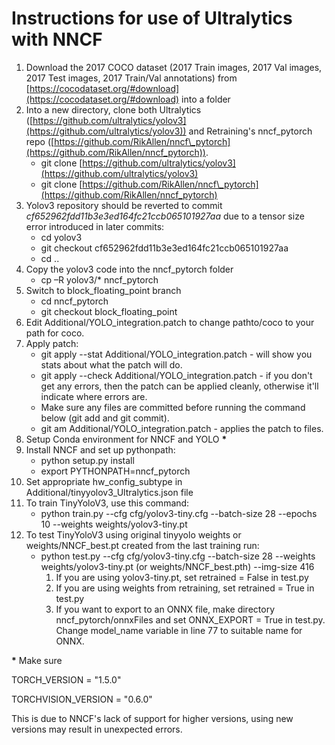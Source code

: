# Instructions for use of Ultralytics with NNCF

1. Download the 2017 COCO dataset (2017 Train images, 2017 Val images, 2017 Test images, 2017 Train/Val annotations) from [https://cocodataset.org/#download](https://cocodataset.org/#download) into a folder
2. Into a new directory, clone both Ultralytics ([https://github.com/ultralytics/yolov3](https://github.com/ultralytics/yolov3)) and Retraining&#39;s nncf\_pytorch repo ([https://github.com/RikAllen/nncf\_pytorch](https://github.com/RikAllen/nncf_pytorch)).
    - git clone [https://github.com/ultralytics/yolov3](https://github.com/ultralytics/yolov3)
    - git clone [https://github.com/RikAllen/nncf\_pytorch](https://github.com/RikAllen/nncf_pytorch)
3. Yolov3 repository should be reverted to commit _cf652962fdd11b3e3ed164fc21ccb065101927aa_ due to a tensor size error introduced in later commits:
    - cd yolov3
    - git checkout cf652962fdd11b3e3ed164fc21ccb065101927aa
    - cd ..
4. Copy the yolov3 code into the nncf\_pytorch folder
    - cp –R yolov3/\* nncf\_pytorch
5. Switch to block\_floating\_point branch
    - cd nncf\_pytorch
    - git checkout block\_floating\_point
6. Edit Additional/YOLO\_integration.patch to change pathto/coco to your path for coco.
7. Apply patch:
    - git apply --stat Additional/YOLO\_integration.patch - will show you stats about what the patch will do.
    - git apply --check Additional/YOLO\_integration.patch - if you don&#39;t get any errors, then the patch can be applied cleanly, otherwise it&#39;ll indicate where errors are.
    - Make sure any files are committed before running the command below (git add and git commit).
    - git am Additional/YOLO\_integration.patch - applies the patch to files.
8. Setup Conda environment for NNCF and YOLO **\***
9. Install NNCF and set up pythonpath:
    - python setup.py install
    - export PYTHONPATH=nncf\_pytorch
10. Set appropriate hw\_config\_subtype in Additional/tinyyolov3\_Ultralytics.json file
11. To train TinyYoloV3, use this command:
    - python train.py --cfg cfg/yolov3-tiny.cfg --batch-size 28 --epochs 10 --weights weights/yolov3-tiny.pt
12. To test TinyYoloV3 using original tinyyolo weights or weights/NNCF\_best.pt created from the last training run:
    - python test.py --cfg cfg/yolov3-tiny.cfg --batch-size 28 --weights weights/yolov3-tiny.pt (or weights/NNCF\_best.pth) --img-size 416
        1. If you are using yolov3-tiny.pt, set retrained = False in test.py
        2. If you are using weights from retraining, set retrained = True in test.py
        3. If you want to export to an ONNX file, make directory nncf\_pytorch/onnxFiles and set ONNX\_EXPORT = True in test.py. Change model\_name variable in line 77 to suitable name for ONNX.

**\*** Make sure

TORCH\_VERSION = &quot;1.5.0&quot;

TORCHVISION\_VERSION = &quot;0.6.0&quot;

This is due to NNCF&#39;s lack of support for higher versions, using new versions may result in unexpected errors.